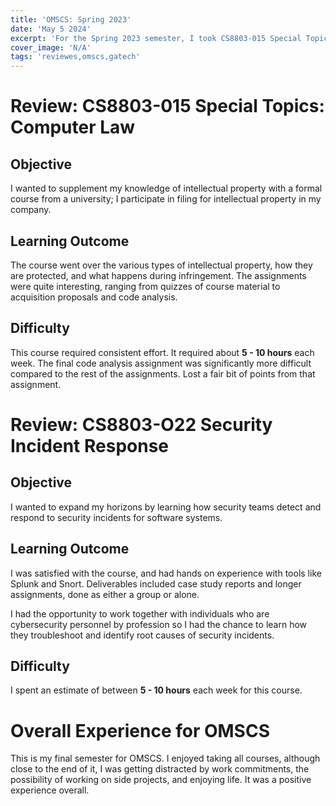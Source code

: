 ```yaml
---
title: 'OMSCS: Spring 2023'
date: 'May 5 2024'
excerpt: 'For the Spring 2023 semester, I took CS8803-015 Special Topics: Computer Law and CS8803-022 Special Topics: Security Incidence Response. This is my review for these courses.'
cover_image: 'N/A'
tags: 'reviewes,omscs,gatech'
---
```

# Review: CS8803-015 Special Topics: Computer Law
## Objective
I wanted to supplement my knowledge of intellectual property with a formal course from a university; I participate in filing for intellectual property in my company.  
## Learning Outcome
The course went over the various types of intellectual property, how they are protected, and what happens during infringement. The assignments were quite interesting, ranging from quizzes of course material to acquisition proposals and code analysis.
## Difficulty
This course required consistent effort. It required about **5 - 10 hours** each week. The final code analysis assignment was significantly more difficult compared to the rest of the assignments. Lost a fair bit of points from that assignment.

# Review: CS8803-O22 Security Incident Response
## Objective
I wanted to expand my horizons by learning how security teams detect and respond to security incidents for software systems. 
## Learning Outcome
I was satisfied with the course, and had hands on experience with tools like Splunk and Snort. Deliverables included case study reports and longer assignments, done as either a group or alone. 

I had the opportunity to work together with individuals who are cybersecurity personnel by profession so I had the chance to learn how they troubleshoot and identify root causes of security incidents. 

## Difficulty
I spent an estimate of between **5 - 10 hours** each week for this course. 

# Overall Experience for OMSCS
This is my final semester for OMSCS. I enjoyed taking all courses, although close to the end of it, I was getting distracted by work commitments, the possibility of working on side projects, and enjoying life. It was a positive experience overall. 